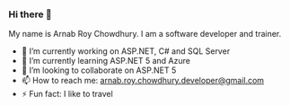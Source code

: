 ### Hi there 👋

<!--
**Arnab-Developer/Arnab-Developer** is a ✨ _special_ ✨ repository because its `README.md` (this file) appears on your GitHub profile. 

Here are some ideas to get you started: -->

My name is Arnab Roy Chowdhury. I am a software developer and trainer. 

- 🔭 I’m currently working on ASP.NET, C# and SQL Server
- 🌱 I’m currently learning ASP.NET 5 and Azure
- 👯 I’m looking to collaborate on ASP.NET 5
- 📫 How to reach me: arnab.roy.chowdhury.developer@gmail.com
- ⚡ Fun fact: I like to travel
